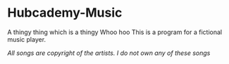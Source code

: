 # Hubcademy-Music
A thingy thing which is a thingy
Whoo hoo
This is a program for a fictional music player.




*All songs are copyright of the artists. I do not own any of these songs*
